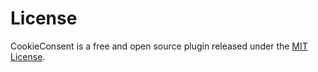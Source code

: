 # License

CookieConsent is a free and open source plugin released under the [MIT License](https://github.com/orestbida/cookieconsent/blob/master/LICENSE).